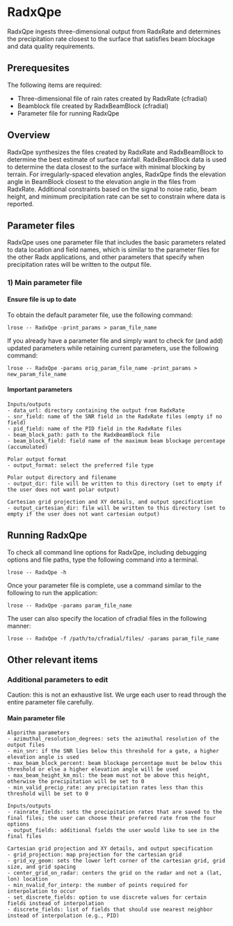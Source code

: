 # RadxQpe
RadxQpe ingests three-dimensional output from RadxRate and determines the precipitation rate closest to the surface that satisfies beam blockage and data quality requirements.

## Prerequesites
The following items are required:
- Three-dimensional file of rain rates created by RadxRate (cfradial)
- Beamblock file created by RadxBeamBlock (cfradial)
- Parameter file for running RadxQpe

## Overview
RadxQpe synthesizes the files created by RadxRate and RadxBeamBlock to determine the best estimate of surface rainfall. RadxBeamBlock data is used to determine the data closest to the surface with minimal blocking by terrain. For irregularly-spaced elevation angles, RadxQpe finds the elevation angle in BeamBlock closest to the elevation angle in the files from RadxRate. Additional constraints based on the signal to noise ratio, beam height, and minimum precipitation rate can be set to constrain where data is reported.

## Parameter files
RadxQpe uses one parameter file that includes the basic parameters related to data location and field names, which is similar to the parameter files for the other Radx applications, and other parameters that specify when precipitation rates will be written to the output file. 

### 1) Main parameter file
#### Ensure file is up to date
To obtain the default parameter file, use the following command:
```
lrose -- RadxQpe -print_params > param_file_name
```
If you already have a parameter file and simply want to check for (and add) updated parameters while retaining current parameters, use the following command:
```
lrose -- RadxQpe -params orig_param_file_name -print_params > new_param_file_name
```

#### Important parameters
```
Inputs/outputs
- data_url: directory containing the output from RadxRate
- snr_field: name of the SNR field in the RadxRate files (empty if no field)
- pid_field: name of the PID field in the RadxRate files 
- beam_block_path: path to the RadxBeamBlock file
- beam_block_field: field name of the maximum beam blockage percentage (accumulated)

Polar output format
- output_format: select the preferred file type

Polar output directory and filename
- output_dir: file will be written to this directory (set to empty if the user does not want polar output)

Cartesian grid projection and XY details, and output specification
- output_cartesian_dir: file will be written to this directory (set to empty if the user does not want cartesian output)
```

## Running RadxQpe
To check all command line options for RadxQpe, including debugging options and file paths, type the following command into a terminal.
```
lrose -- RadxQpe -h
```
Once your parameter file is complete, use a command similar to the following to run the application:
```
lrose -- RadxQpe -params param_file_name
```
The user can also specify the location of cfradial files in the following manner:
```
lrose -- RadxQpe -f /path/to/cfradial/files/ -params param_file_name
```

## Other relevant items

### Additional parameters to edit
Caution: this is not an exhaustive list. We urge each user to read through the entire parameter file carefully.
#### Main parameter file
```
Algorithm parameters
- azimuthal_resolution_degrees: sets the azimuthal resolution of the output files
- min_snr: if the SNR lies below this threshold for a gate, a higher elevation angle is used
- max_beam_block_percent: beam blockage percentage must be below this threshold or else a higher elevation angle will be used
- max_beam_height_km_msl: the beam must not be above this height, otherwise the precipitation will be set to 0
- min_valid_precip_rate: any precipitation rates less than this threshold will be set to 0

Inputs/outputs
- rainrate_fields: sets the precipitation rates that are saved to the final files; the user can choose their preferred rate from the four options
- output_fields: additional fields the user would like to see in the final files

Cartesian grid projection and XY details, and output specification
- grid_projection: map projection for the cartesian grid
- grid_xy_geom: sets the lower left corner of the cartesian grid, grid size, and grid spacing
- center_grid_on_radar: centers the grid on the radar and not a (lat, lon) location
- min_nvalid_for_interp: the number of points required for interpolation to occur
- set_discrete_fields: option to use discrete values for certain fields instead of interpolation
- discrete_fields: list of fields that should use nearest neighbor instead of interpolation (e.g., PID)
```
